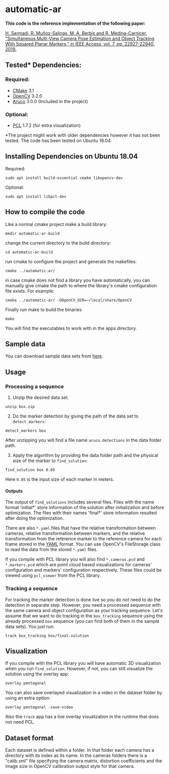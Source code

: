 # automatic-ar

**This code is the reference implementation of the following paper:**

[H. Sarmadi, R. Muñoz-Salinas, M. A. Berbís and R. Medina-Carnicer, "Simultaneous Multi-View Camera Pose Estimation and Object Tracking With Squared Planar Markers," in IEEE Access, vol. 7, pp. 22927-22940, 2019.](https://doi.org/10.1109/ACCESS.2019.2896648)

## Tested* Dependencies:

### Required:
* [CMake](https://cmake.org/) 3.1
* [OpenCV](https://opencv.org/) 3.2.0
* [Aruco](https://www.uco.es/investiga/grupos/ava/node/26) 3.0.0 (Included in the project)

### Optional:

* [PCL](http://pointclouds.org/) 1.7.2 (for extra visualization)

*The project might work with older dependencies however it has not been tested. The code has been tested on Ubuntu 18.04.

## Installing Dependencies on Ubuntu 18.04
Required:
```shell
sudo apt install build-essential cmake libopencv-dev
```
Optional:
```shell
sudo apt install libpcl-dev
```

## How to compile the code

Like a normal cmake project make a build library:

```shell
mkdir automatic-ar-build
```
change the current directory to the build directory:
```shell
cd automatic-ar-build
```
run cmake to configure the project and generate the makefiles:

```shell
cmake ../automatic-ar/
```
in case cmake does not find a library you have automatically, you can manually give cmake the path to where the library's cmake configuration file exists. For example:
```shell
cmake ../automatic-ar/ -DOpenCV_DIR=~/local/share/OpenCV
```
Finally run make to build the binaries
```shell
make
```
You will find the executables to work with in the apps directory.
## Sample data
You can download sample data sets from [here](http://hsarmadi.info/public_files/automatic-ar).

## Usage

### Processing a sequence

1. Unzip the desired data set.
```shell
unzip box.zip
```
2. Do the marker detection by giving the path of the data set to `detect_markers`:
```shell
detect_markers box
```
After unzipping you will find a file name `aruco.detections` in the data folder path.

3. Apply the algorithm by providing the data folder path and the physical size of the marker to `find_solution`:
```shell
find_solution box 0.05
```
Here `0.05` is the input size of each marker in meters.

#### Outputs

The output of `find_solutions` includes several files. Files with the name format 'initial*' store information of the solution after initialization and before optimization. The files with their names 'final*' store information resulted after doing the optimization.

There are also `*.yaml` files that have the relative transformation between cameras, relative transformation between markers, and the relative transformation from the reference marker to the reference camera for each frame stored in the [YAML](http://yaml.org/) format. You can use OpenCV's FileStorage class to read the data from the stored `*.yaml` files.

If you compile with PCL library you will also find `*.cameras.pcd` and `*.markers.pcd` which are point cloud based visualizations for cameras' configuration and markers' configuration respectively. These files could be viewed using `pcl_viewer` from the PCL library.

### Tracking a sequence

For tracking the marker detection is done live so you do not need to do the detection in separate step. However, you need a processed sequence with the same camera and object configuration as your tracking sequence. Let's assume that we want to do tracking in the `box_tracking` sequence using the already processed `box` sequence (you can find both of them in the sample data sets). You just run:
```shell
track box_tracking box/final.solution
```

## Visualization
If you compile with the PCL library you will have automatic 3D visualization when you run `find_solution`. However, if not, you can still visualize the solution using the overlay app:
```shell
overlay pentagonal
```
You can also save overlayed visualization in a video in the dataset folder by using an extra option:
```shell
overlay pentagonal -save-video
```
Also the `track` app has a live overlay visualization in the runtime that does not need PCL.

## Dataset format

Each dataset is defined within a folder. In that folder each camera has a directory with its index as its name. In the cameras folders there is a "calib.xml" file specifying the camera matrix, distortion coefficients and the image size in OpenCV calibration output style for that camera.
